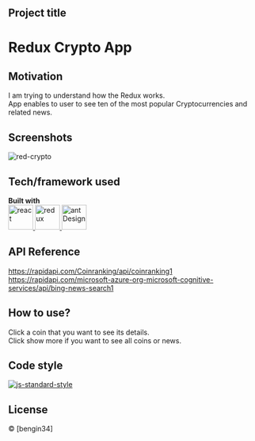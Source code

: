 
## Project title
# Redux Crypto App

## Motivation
I am trying to understand how the Redux works.
<br>
App enables to user to see ten of the most popular Cryptocurrencies and related news.
## Screenshots
![red-crypto](https://user-images.githubusercontent.com/118957608/226898386-37035a49-04d1-4df0-8cc0-9f0c0055de70.gif)

## Tech/framework used

<b>Built with</b> <br>
<a href="#" target="_blank"> <img src="https://cdn.icon-icons.com/icons2/2415/PNG/512/react_original_wordmark_logo_icon_146375.png" alt="react" width="50"/> </a>  <a href="#" target="_blank"> <img src="https://user-images.githubusercontent.com/25181517/187896150-cc1dcb12-d490-445c-8e4d-1275cd2388d6.png" alt="redux" width="50"/> </a>   <a href="#" target="_blank"> <img src="https://user-images.githubusercontent.com/25181517/190887795-99cb0921-e57f-430b-a111-e165deedaa36.png" alt="antDesign" height="50"/> </a> 

## API Reference
https://rapidapi.com/Coinranking/api/coinranking1 <br>
https://rapidapi.com/microsoft-azure-org-microsoft-cognitive-services/api/bing-news-search1

## How to use?
Click a coin that you want to see its details.<br>
Click show more if you want to see all coins or news.

## Code style
[![js-standard-style](https://img.shields.io/badge/code%20style-standard-brightgreen.svg?style=flat)](https://github.com/feross/standard)

## License
 © [bengin34]
